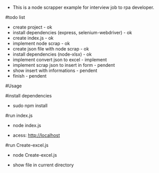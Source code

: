 - This is a node scrapper example for interview job to rpa developer.


#todo list 

- create project - ok 
- install dependencies (express, selenium-webdriver) - ok 
- create index.js - ok 
- implement node scrap - ok 
- create json file with node scrap - ok 
- install dependencies (node-xlsx) - ok 
- implement convert json to excel - implement 
- implement scrap json to insert in form - pendent
- show insert with informations - pendent 
- finish - pendent

#Usage 

#install dependencies 
- sudo npm install

#run index.js
- node index.js

- acess: [http://localhost](http://localhost:3000/)

#run Create-excel.js
- node Create-excel.js

- show file in current directory


  
  
